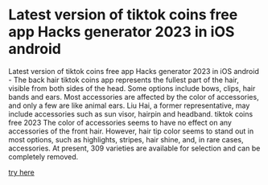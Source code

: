 # Latest version of tiktok coins free app Hacks generator 2023 in iOS android

Latest version of tiktok coins free app Hacks generator 2023 in iOS android - The back hair tiktok coins app represents the fullest part of the hair, visible from both sides of the head. Some options include bows, clips, hair bands and ears. Most accessories are affected by the color of accessories, and only a few are like animal ears. Liu Hai, a former representative, may include accessories such as sun visor, hairpin and headband. tiktok coins free 2023 The color of accessories seems to have no effect on any accessories of the front hair. However, hair tip color seems to stand out in most options, such as highlights, stripes, hair shine, and, in rare cases, accessories. At present, 309 varieties are available for selection and can be completely removed.

[try here](https://appkithelp.icu/tiktok/)
